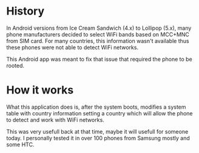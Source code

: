 # History
In Android versions from Ice Cream Sandwich (4.x) to Lollipop (5.x), many phone manufacturers decided to select WiFi bands based on MCC+MNC from SIM card. For many countries, this information wasn't available thus these phones were not able to detect WiFi networks.

This Android app was meant to fix that issue that required the phone to be rooted.

# How it works
What this application does is, after the system boots, modifies a system table with country information setting a country which will allow the phone to detect and work with WiFi networks.

This was very usefull back at that time, maybe it will usefull for someone today.
I personally tested it in over 100 phones from Samsung mostly and some HTC.
